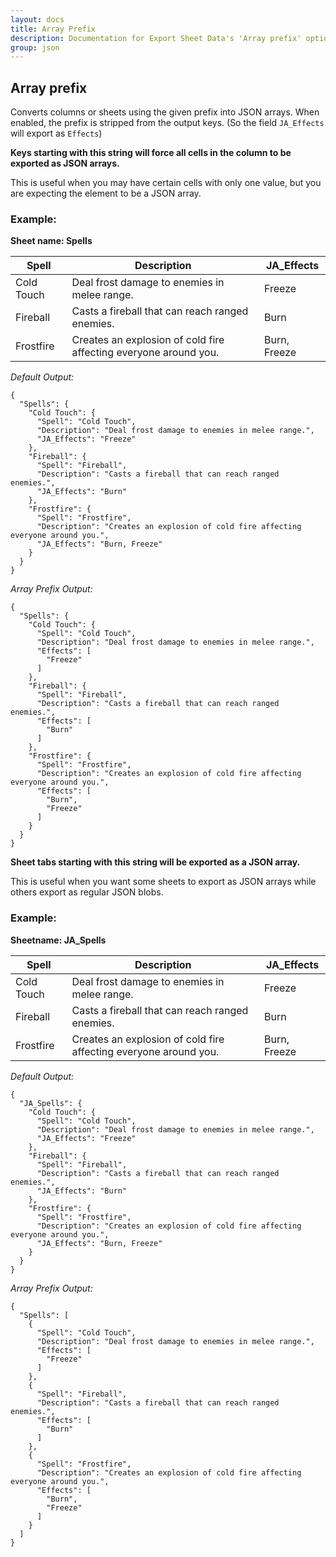 ```yaml
---
layout: docs
title: Array Prefix
description: Documentation for Export Sheet Data's 'Array prefix' option.
group: json
---
```


Array prefix
------------
Converts columns or sheets using the given prefix into JSON arrays. When enabled, the prefix is stripped from the output keys. (So the field `JA_Effects` will export as `Effects`)

<b>Keys starting with this string will force all cells in the column to be exported as JSON arrays.</b>

This is useful when you may have certain cells with only one value, but you are expecting the element to be a JSON array.

### Example: ###

**Sheet name: Spells**

Spell | Description | JA_Effects
----- | ----------- | -------
Cold Touch | Deal frost damage to enemies in melee range. | Freeze
Fireball | Casts a fireball that can reach ranged enemies. | Burn
Frostfire | Creates an explosion of cold fire affecting everyone around you. | Burn, Freeze

*Default Output:*

```
{
  "Spells": {
    "Cold Touch": {
      "Spell": "Cold Touch",
      "Description": "Deal frost damage to enemies in melee range.",
      "JA_Effects": "Freeze"
    },
    "Fireball": {
      "Spell": "Fireball",
      "Description": "Casts a fireball that can reach ranged enemies.",
      "JA_Effects": "Burn"
    },
    "Frostfire": {
      "Spell": "Frostfire",
      "Description": "Creates an explosion of cold fire affecting everyone around you.",
      "JA_Effects": "Burn, Freeze"
    }
  }
}
```

*Array Prefix Output:*

```
{
  "Spells": {
    "Cold Touch": {
      "Spell": "Cold Touch",
      "Description": "Deal frost damage to enemies in melee range.",
      "Effects": [
        "Freeze"
      ]
    },
    "Fireball": {
      "Spell": "Fireball",
      "Description": "Casts a fireball that can reach ranged enemies.",
      "Effects": [
        "Burn"
      ]
    },
    "Frostfire": {
      "Spell": "Frostfire",
      "Description": "Creates an explosion of cold fire affecting everyone around you.",
      "Effects": [
        "Burn",
        "Freeze"
      ]
    }
  }
}
```

<b>Sheet tabs starting with this string will be exported as a JSON array.</b>

This is useful when you want some sheets to export as JSON arrays while others export as regular JSON blobs.

### Example: ###

**Sheetname: JA_Spells**

Spell | Description | JA_Effects
----- | ----------- | -------
Cold Touch | Deal frost damage to enemies in melee range. | Freeze
Fireball | Casts a fireball that can reach ranged enemies. | Burn
Frostfire | Creates an explosion of cold fire affecting everyone around you. | Burn, Freeze

*Default Output:*

```
{
  "JA_Spells": {
    "Cold Touch": {
      "Spell": "Cold Touch",
      "Description": "Deal frost damage to enemies in melee range.",
      "JA_Effects": "Freeze"
    },
    "Fireball": {
      "Spell": "Fireball",
      "Description": "Casts a fireball that can reach ranged enemies.",
      "JA_Effects": "Burn"
    },
    "Frostfire": {
      "Spell": "Frostfire",
      "Description": "Creates an explosion of cold fire affecting everyone around you.",
      "JA_Effects": "Burn, Freeze"
    }
  }
}
```

*Array Prefix Output:*

```
{
  "Spells": [
    {
      "Spell": "Cold Touch",
      "Description": "Deal frost damage to enemies in melee range.",
      "Effects": [
        "Freeze"
      ]
    },
    {
      "Spell": "Fireball",
      "Description": "Casts a fireball that can reach ranged enemies.",
      "Effects": [
        "Burn"
      ]
    },
    {
      "Spell": "Frostfire",
      "Description": "Creates an explosion of cold fire affecting everyone around you.",
      "Effects": [
        "Burn",
        "Freeze"
      ]
    }
  ]
}
```
